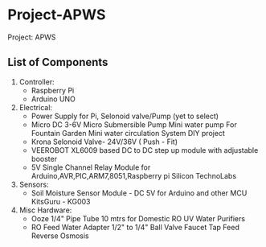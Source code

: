 # Project-APWS
Project: APWS
## List of Components
1. Controller:
  	- Raspberry Pi
  	- Arduino UNO
2. Electrical:
  	- Power Supply for Pi, Selonoid valve/Pump (yet to select)
  	- Micro DC 3-6V Micro Submersible Pump Mini water pump For Fountain Garden Mini water circulation System DIY project
  	- Krona Selonoid Valve- 24V/36V ( Push - Fit)
  	- VEEROBOT XL6009 based DC to DC step up module with adjustable booster
  	- 5V Single Channel Relay Module for Arduino,AVR,PIC,ARM7,8051,Raspberry pi Silicon TechnoLabs
3. Sensors:
  	- Soil Moisture Sensor Module - DC 5V for Arduino and other MCU KitsGuru - KG003
4. Misc Hardware:
  	- Ooze 1/4" Pipe Tube 10 mtrs for Domestic RO UV Water Purifiers
  	- RO Feed Water Adapter 1/2" to 1/4" Ball Valve Faucet Tap Feed Reverse Osmosis
